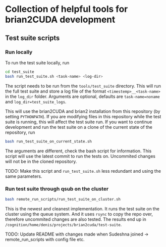 # Collection of helpful tools for brian2CUDA development

## Test suite scripts
### Run locally
To run the test suite locally, run
```bash
cd test_suite
bash run_test_suite.sh <task-name> <log-dir>
```
The script needs to be run from the `tools/test_suite` directory.
This will run the full test suite and store a log file of the format
`<timestemp>__<task-name>` in the `log_dir` folder. Arguments are optional,
defaults are `task-name=noname` and `log_dir=test_suite_logs`.

This will use the brian2CUDA and brian2 installation from this repository (by
setting `PYTHONPATH`). If you are modifying files in this repository while the
test suite is running, this will affect the test suite run. If you want to
continue development and run the test suite on a clone of the current state of
the repository, run
```bash
bash run_test_suite_on_current_state.sh
```
The arguments are different, check the bash script for information. This
script will use the latest commit to run the tests on. Uncommited changes will
not be in the cloned repository.

TODO: Make this script and `run_test_suite.sh` less redundant and using the
same parameters.

### Run test suite through qsub on the cluster
```bash
bash remote_run_scripts/run_test_suite_on_cluster.sh
```
This is the newest and cleanest implementation. It runs the test suite on the
cluster using the queue system. And it uses `rsync` to copy the repo over,
therefore uncommited changes are also tested. The results end up in
`/cognition/home/denis/projects/brian2cuda/test-suite`.

TODO: Update README with changes made when Sudeshna joined ->
remote_run_scripts with config file etc.
